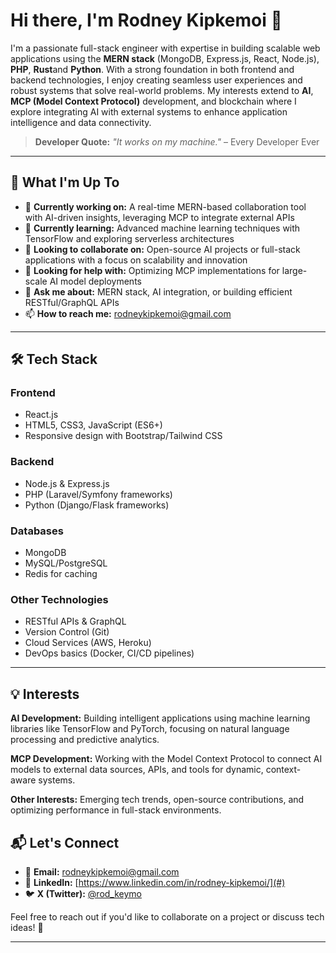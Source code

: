# Hi there, I'm Rodney Kipkemoi 👋

I'm a passionate full-stack engineer with expertise in building scalable web applications using the **MERN stack** (MongoDB, Express.js, React, Node.js), **PHP**, **Rust**and **Python**. With a strong foundation in both frontend and backend technologies, I enjoy creating seamless user experiences and robust systems that solve real-world problems. My interests extend to **AI**, **MCP (Model Context Protocol)** development, and blockchain where I explore integrating AI with external systems to enhance application intelligence and data connectivity.

> **Developer Quote:** *"It works on my machine."* – Every Developer Ever

---

## 🚀 What I'm Up To

- 🔭 **Currently working on:** A real-time MERN-based collaboration tool with AI-driven insights, leveraging MCP to integrate external APIs
- 🌱 **Currently learning:** Advanced machine learning techniques with TensorFlow and exploring serverless architectures
- 👯 **Looking to collaborate on:** Open-source AI projects or full-stack applications with a focus on scalability and innovation
- 🤔 **Looking for help with:** Optimizing MCP implementations for large-scale AI model deployments
- 💬 **Ask me about:** MERN stack, AI integration, or building efficient RESTful/GraphQL APIs
- 📫 **How to reach me:** rodneykipkemoi@gmail.com

---

## 🛠️ Tech Stack

### Frontend
- React.js
- HTML5, CSS3, JavaScript (ES6+)
- Responsive design with Bootstrap/Tailwind CSS

### Backend
- Node.js & Express.js
- PHP (Laravel/Symfony frameworks)
- Python (Django/Flask frameworks)

### Databases
- MongoDB
- MySQL/PostgreSQL
- Redis for caching

### Other Technologies
- RESTful APIs & GraphQL
- Version Control (Git)
- Cloud Services (AWS, Heroku)
- DevOps basics (Docker, CI/CD pipelines)

---

## 💡 Interests

**AI Development:** Building intelligent applications using machine learning libraries like TensorFlow and PyTorch, focusing on natural language processing and predictive analytics.

**MCP Development:** Working with the Model Context Protocol to connect AI models to external data sources, APIs, and tools for dynamic, context-aware systems.

**Other Interests:** Emerging tech trends, open-source contributions, and optimizing performance in full-stack environments.


## 📬 Let's Connect

- 📧 **Email:** rodneykipkemoi@gmail.com
- 💼 **LinkedIn:** [https://www.linkedin.com/in/rodney-kipkemoi/](#)
- 🐦 **X (Twitter):** [@rod_keymo](#)

Feel free to reach out if you'd like to collaborate on a project or discuss tech ideas! 🚀

---

